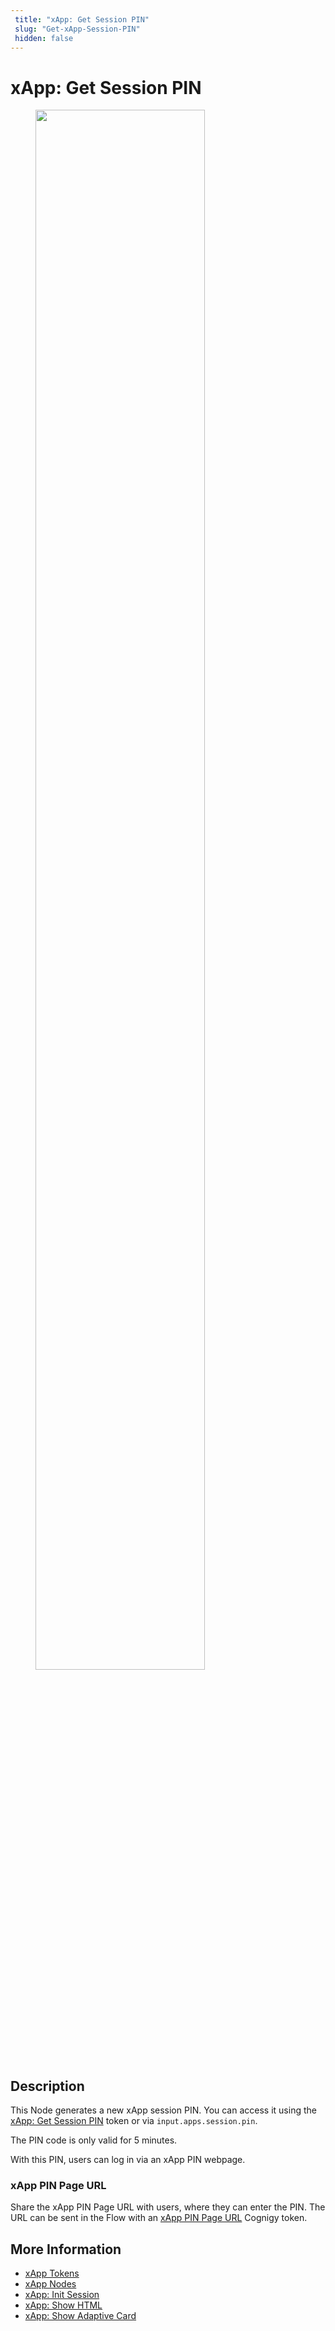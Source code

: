 ```yaml
---
 title: "xApp: Get Session PIN" 
 slug: "Get-xApp-Session-PIN" 
 hidden: false 
---
```


# xApp: Get Session PIN

<figure>
  <img class="image-center" src="{{config.site_url}}ai/nodes/images/xApp/get-xApp-session-PIN.png" width="80%" />
</figure>

## Description
<div class="divider"></div>

This Node generates a new xApp session PIN. You can access it using the [xApp: Get Session PIN](../../xApp/tokens.md#xapp-session-pin) token or via `input.apps.session.pin`.

The PIN code is only valid for 5 minutes.

With this PIN, users can log in via an xApp PIN webpage.

### xApp PIN Page URL

Share the xApp PIN Page URL with users, where they can enter the PIN. The URL can be sent in the Flow with an [xApp PIN Page URL](../../xApp/tokens.md#xapp-pin-page-url) Cognigy token.

## More Information

- [xApp Tokens](../../xApp/tokens.md)
- [xApp Nodes](overview.md)
- [xApp: Init Session](init-xApp-session.md)
- [xApp: Show HTML](set-html-xApp-state.md)
- [xApp: Show Adaptive Card](set-AdaptiveCard-xApp-state.md)